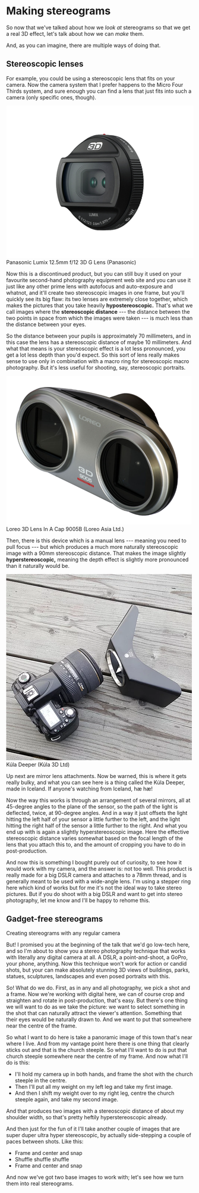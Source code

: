 # Making stereograms

<!-- Note -->
So now that we've talked about how we *look at* stereograms so that we
get a real 3D effect, let's talk about how we can *make* them.

And, as you can imagine, there are multiple ways of doing that.


## Stereoscopic lenses

<!-- Note -->
For example, you could be using a stereoscopic lens that fits on your
camera. Now the camera system that I prefer happens to the Micro Four
Thirds system, and sure enough you can find a lens that just fits into
such a camera (only specific ones, though).


![Panasonic Lumix 12.5mm f/12 3D G Lens](images/lumix_3d_g.png)  
Panasonic Lumix 12.5mm f/12 3D G Lens (Panasonic)

<!-- Note -->
Now this is a discontinued product, but you can still buy it used on
your favourite second-hand photography equipment web site and you can
use it just like any other prime lens with autofocus and auto-exposure
and whatnot, and it'll create two stereoscopic images in one frame,
but you'll quickly see its big flaw: its two lenses are extremely
close together, which makes the pictures that you take heavily
**hypostereoscopic.** That's what we call images where the
**stereoscopic distance** --- the distance between the two points in
space from which the images were taken --- is much less than the
distance between your eyes.

So the distance between your pupils is approximately 70 millimeters,
and in this case the lens has a stereoscopic distance of maybe 10
millimeters. And what that means is your stereoscopic effect is a lot
less pronounced, you get a lot less depth than you'd expect. So this
sort of lens really makes sense to use only in combination with a
macro ring for stereoscopic macro photography. But it's less useful
for shooting, say, stereoscopic portraits.


![Loreo 3D Lens In A Cap 9005B](images/loreo_9005b.png)  
Loreo 3D Lens In A Cap 9005B (Loreo Asia Ltd.)

<!-- Note -->
Then, there is this device which is a manual lens --- meaning you need
to pull focus --- but which produces a much more naturally
stereoscopic image with a 90mm stereoscopic distance. That makes the
image slightly **hyperstereoscopic,** meaning the depth effect is
slightly more pronounced than it naturally would be.


![Kúla Deeper lens attachment](images/kula_deeper.png)  
Kúla Deeper (Kúla 3D Ltd)

<!-- Note -->
Up next are mirror lens attachments. Now be warned, this is where it
gets really bulky, and what you can see here is a thing called the
Kúla Deeper, made in Iceland. If anyone's watching from Iceland, hæ
hæ!

Now the way this works is through an arrangement of several mirrors,
all at 45-degree angles to the plane of the sensor, so the path of the
light is deflected, twice, at 90-degree angles. And in a way it just
offsets the light hitting the left half of your sensor a little
further to the left, and the light hitting the right half of the
sensor a little further to the right. And what you end up with is
again a slightly hyperstereoscopic image. Here the effective
stereoscopic distance varies somewhat based on the focal length of
the lens that you attach this to, and the amount of cropping you have
to do in post-production.

And now this is something I bought purely out of curiosity, to see
how it would work with my camera, and the answer is: not too
well. This product is really made for a big DSLR camera and attaches
to a 78mm thread, and is generally meant to be used with a wide-angle
lens. I'm using a stepper ring here which kind of works but for me
it's not the ideal way to take stereo pictures. But if you do shoot
with a big DSLR and want to get into stereo photography, let me know
and I'll be happy to rehome this.


## Gadget-free stereograms
Creating stereograms with any regular camera

<!-- Note -->
But! I promised you at the beginning of the talk that we'd go low-tech
here, and so I'm about to show you a stereo photography technique that
works with literally any digital camera at all. A DSLR, a
point-and-shoot, a GoPro, your phone, anything. Now this technique
won't work for action or candid shots, but your can make absolutely
stunning 3D views of buildings, parks, statues, sculptures, landscapes
and even posed portraits with this.

So! What do we do. First, as in any and all photography, we pick a
shot and a frame. Now we're working with digital here, we can of
course crop and straighten and rotate in post-production, that's
easy. But there's one thing we will want to do as we take the picture:
we want to select something in the shot that can naturally attract the
viewer's attention. Something that their eyes would be naturally drawn
to. And we want to put that somewhere near the centre of the frame.

So what I want to do here is take a panoramic image of this town
that's near where I live. And from my vantage point here there is one
thing that clearly sticks out and that is the church steeple. So what
I'll want to do is put that church steeple somewhere near the centre
of my frame. And now what I'll do is this:

* I'll hold my camera up in both hands, and frame the shot with the
  church steeple in the centre.
* Then I'll put all my weight on my left leg and take my first image.
* And then I shift my weight over to my right leg, centre the church
  steeple again, and take my second image.

And that produces two images with a stereoscopic distance of about my
shoulder width, so that's pretty heftily hyperstereoscopic already.

And then just for the fun of it I'll take another couple of images
that are super duper ultra hyper stereoscopic, by actually
side-stepping a couple of paces between shots. Like this:

* Frame and center and snap
* Shuffle shuffle shuffle
* Frame and center and snap

And now we've got two base images to work with; let's see how we turn
them into real stereograms.

